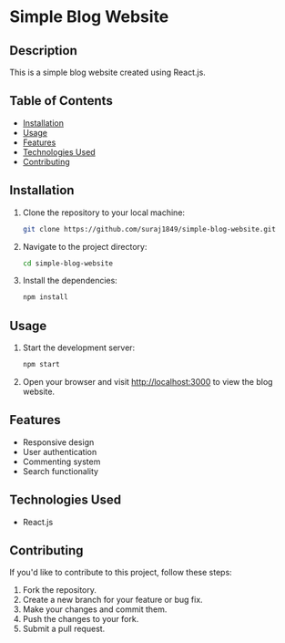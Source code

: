 
# Simple Blog Website

## Description
This is a simple blog website created using React.js. 


## Table of Contents

- [Installation](#installation)
- [Usage](#usage)
- [Features](#features)
- [Technologies Used](#technologies-used)
- [Contributing](#contributing)


## Installation

1. Clone the repository to your local machine:

   ```bash
   git clone https://github.com/suraj1849/simple-blog-website.git
   ```

2. Navigate to the project directory:

   ```bash
   cd simple-blog-website
   ```

3. Install the dependencies:

   ```bash
   npm install
   ```

## Usage

1. Start the development server:

   ```bash
   npm start
   ```

2. Open your browser and visit [http://localhost:3000](http://localhost:3000) to view the blog website.



## Features

- Responsive design
- User authentication
- Commenting system
- Search functionality


## Technologies Used

- React.js


## Contributing

If you'd like to contribute to this project, follow these steps:

1. Fork the repository.
2. Create a new branch for your feature or bug fix.
3. Make your changes and commit them.
4. Push the changes to your fork.
5. Submit a pull request.

